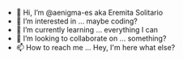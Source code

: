- 👋 Hi, I’m @aenigma-es aka Eremita Solitario
- 👀 I’m interested in ... maybe coding?
- 🌱 I’m currently learning ... everything I can
- 💞️ I’m looking to collaborate on ... something?
- 📫 How to reach me ... Hey, I'm here what else?

<!---
aenigma-es/aenigma-es is a ✨ special ✨ repository because its `README.md` (this file) appears on your GitHub profile.
You can click the Preview link to take a look at your changes.
--->
